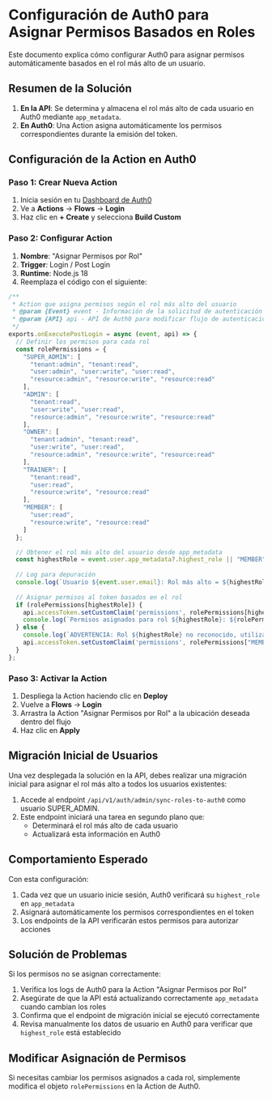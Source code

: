 # Configuración de Auth0 para Asignar Permisos Basados en Roles

Este documento explica cómo configurar Auth0 para asignar permisos automáticamente basados en el rol más alto de un usuario.

## Resumen de la Solución

1. **En la API**: Se determina y almacena el rol más alto de cada usuario en Auth0 mediante `app_metadata`.
2. **En Auth0**: Una Action asigna automáticamente los permisos correspondientes durante la emisión del token.

## Configuración de la Action en Auth0

### Paso 1: Crear Nueva Action

1. Inicia sesión en tu [Dashboard de Auth0](https://manage.auth0.com/)
2. Ve a **Actions** → **Flows** → **Login**
3. Haz clic en **+ Create** y selecciona **Build Custom**

### Paso 2: Configurar Action

1. **Nombre**: "Asignar Permisos por Rol"
2. **Trigger**: Login / Post Login
3. **Runtime**: Node.js 18
4. Reemplaza el código con el siguiente:

```javascript
/**
 * Action que asigna permisos según el rol más alto del usuario
 * @param {Event} event - Información de la solicitud de autenticación
 * @param {API} api - API de Auth0 para modificar flujo de autenticación
 */
exports.onExecutePostLogin = async (event, api) => {
  // Definir los permisos para cada rol
  const rolePermissions = {
    "SUPER_ADMIN": [
      "tenant:admin", "tenant:read", 
      "user:admin", "user:write", "user:read", 
      "resource:admin", "resource:write", "resource:read"
    ],
    "ADMIN": [
      "tenant:read", 
      "user:write", "user:read", 
      "resource:admin", "resource:write", "resource:read"
    ],
    "OWNER": [
      "tenant:admin", "tenant:read", 
      "user:write", "user:read", 
      "resource:admin", "resource:write", "resource:read"
    ],
    "TRAINER": [
      "tenant:read", 
      "user:read", 
      "resource:write", "resource:read"
    ],
    "MEMBER": [
      "user:read", 
      "resource:write", "resource:read"
    ]
  };

  // Obtener el rol más alto del usuario desde app_metadata
  const highestRole = event.user.app_metadata?.highest_role || "MEMBER";
  
  // Log para depuración
  console.log(`Usuario ${event.user.email}: Rol más alto = ${highestRole}`);
  
  // Asignar permisos al token basados en el rol
  if (rolePermissions[highestRole]) {
    api.accessToken.setCustomClaim('permissions', rolePermissions[highestRole]);
    console.log(`Permisos asignados para rol ${highestRole}: ${rolePermissions[highestRole].join(', ')}`);
  } else {
    console.log(`ADVERTENCIA: Rol ${highestRole} no reconocido, utilizando permisos de MEMBER`);
    api.accessToken.setCustomClaim('permissions', rolePermissions["MEMBER"]);
  }
};
```

### Paso 3: Activar la Action

1. Despliega la Action haciendo clic en **Deploy**
2. Vuelve a **Flows** → **Login**
3. Arrastra la Action "Asignar Permisos por Rol" a la ubicación deseada dentro del flujo
4. Haz clic en **Apply**

## Migración Inicial de Usuarios

Una vez desplegada la solución en la API, debes realizar una migración inicial para asignar el rol más alto a todos los usuarios existentes:

1. Accede al endpoint `/api/v1/auth/admin/sync-roles-to-auth0` como usuario SUPER_ADMIN.
2. Este endpoint iniciará una tarea en segundo plano que:
   - Determinará el rol más alto de cada usuario
   - Actualizará esta información en Auth0

## Comportamiento Esperado

Con esta configuración:

1. Cada vez que un usuario inicie sesión, Auth0 verificará su `highest_role` en `app_metadata`
2. Asignará automáticamente los permisos correspondientes en el token
3. Los endpoints de la API verificarán estos permisos para autorizar acciones

## Solución de Problemas

Si los permisos no se asignan correctamente:

1. Verifica los logs de Auth0 para la Action "Asignar Permisos por Rol"
2. Asegúrate de que la API está actualizando correctamente `app_metadata` cuando cambian los roles
3. Confirma que el endpoint de migración inicial se ejecutó correctamente
4. Revisa manualmente los datos de usuario en Auth0 para verificar que `highest_role` está establecido

## Modificar Asignación de Permisos

Si necesitas cambiar los permisos asignados a cada rol, simplemente modifica el objeto `rolePermissions` en la Action de Auth0. 